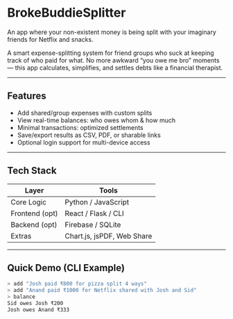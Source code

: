 # BrokeBuddieSplitter
An app where your non-existent money is being split with your imaginary friends for Netflix and snacks.


A smart expense-splitting system for friend groups who suck at keeping track of who paid for what. No more awkward “you owe me bro” moments — this app calculates, simplifies, and settles debts like a financial therapist.

---

##  Features

-  Add shared/group expenses with custom splits
-  View real-time balances: who owes whom & how much
-  Minimal transactions: optimized settlements
-  Save/export results as CSV, PDF, or sharable links
-  Optional login support for multi-device access

---

##  Tech Stack

| Layer           | Tools                     |
|----------------|----------------------------|
| Core Logic      | Python / JavaScript        |
| Frontend (opt)  | React / Flask / CLI        |
| Backend (opt)   | Firebase / SQLite          |
| Extras          | Chart.js, jsPDF, Web Share |

---

##  Quick Demo (CLI Example)

```bash
> add "Josh paid ₹800 for pizza split 4 ways"
> add "Anand paid ₹1000 for Netflix shared with Josh and Sid"
> balance
Sid owes Josh ₹200  
Josh owes Anand ₹333  
